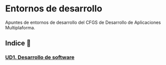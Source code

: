 # Entornos de desarrollo

Apuntes de entornos de desarrollo del CFGS de Desarrollo de Aplicaciones Multiplaforma.

## Indice 🚀

### [UD1. Desarrollo de software](UD1_ElementosDesarrolloSoftware.md)